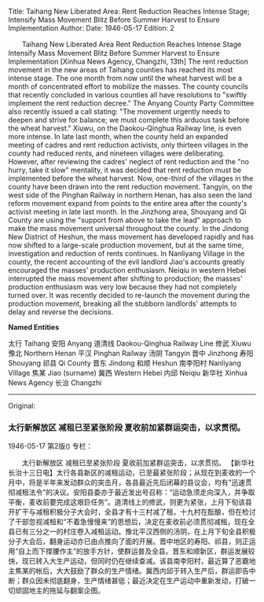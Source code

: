 Title: Taihang New Liberated Area: Rent Reduction Reaches Intense Stage; Intensify Mass Movement Blitz Before Summer Harvest to Ensure Implementation
Author:
Date: 1946-05-17
Edition: 2

　　Taihang New Liberated Area
    Rent Reduction Reaches Intense Stage
    Intensify Mass Movement Blitz Before Summer Harvest to Ensure Implementation
    [Xinhua News Agency, Changzhi, 13th] The rent reduction movement in the new areas of Taihang counties has reached its most intense stage. The one month from now until the wheat harvest will be a month of concentrated effort to mobilize the masses. The county councils that recently concluded in various counties all have resolutions to "swiftly implement the rent reduction decree." The Anyang County Party Committee also recently issued a call stating: "The movement urgently needs to deepen and strive for balance; we must complete this arduous task before the wheat harvest." Xiuwu, on the Daokou-Qinghua Railway line, is even more intense. In late last month, when the county held an expanded meeting of cadres and rent reduction activists, only thirteen villages in the county had reduced rents, and nineteen villages were deliberating. However, after reviewing the cadres' neglect of rent reduction and the "no hurry, take it slow" mentality, it was decided that rent reduction must be implemented before the wheat harvest. Now, one-third of the villages in the county have been drawn into the rent reduction movement. Tangyin, on the west side of the Pinghan Railway in northern Henan, has also seen the land reform movement expand from points to the entire area after the county's activist meeting in late last month. In the Jinzhong area, Shouyang and Qi County are using the "support from above to take the lead" approach to make the mass movement universal throughout the county. In the Jindong New District of Heshun, the mass movement has developed rapidly and has now shifted to a large-scale production movement, but at the same time, investigation and reduction of rents continues. In Nanliyang Village in the county, the recent accounting of the evil landlord Jiao's accounts greatly encouraged the masses' production enthusiasm. Neiqiu in western Hebei interrupted the mass movement after shifting to production; the masses' production enthusiasm was very low because they had not completely turned over. It was recently decided to re-launch the movement during the production movement, breaking all the stubborn landlords' attempts to delay and reverse the decisions.



**Named Entities**


太行	Taihang
安阳	Anyang
道清线	Daokou-Qinghua Railway Line
修武	Xiuwu
豫北	Northern Henan
平汉	Pinghan Railway
汤阴	Tangyin
晋中	Jinzhong
寿阳	Shouyang
祁县	Qi County
晋东	Jindong
和顺	Heshun
南李阳村	Nanliyang Village
焦某	Jiao (surname)
冀西	Western Hebei
内邱	Neiqiu
新华社	Xinhua News Agency
长治	Changzhi



<hr /> 

Original: 


### 太行新解放区  减租已至紧张阶段  夏收前加紧群运突击，以求贯彻。

1946-05-17
第2版()
专栏：

　　太行新解放区
    减租已至紧张阶段
    夏收前加紧群运突击，以求贯彻。
    【新华社长治十三日电】太行各县新区的减租运动，已至最紧张阶段；从现在到麦收的一个月中，将是半年来发动群众的突击月，各县最近先后闭幕的县议会，均有“迅速贯彻减租法令”的决议。安阳县委亦于最近发出号召称：“运动急须走向深入，并争取平衡，麦收前要完成这艰巨任务”。道清线上的修武，则更为紧张，上月下旬该县开扩干与减租积极分子大会时，全县才有十三村减了租，十九村在酝酿，但在检讨了干部忽视减租和“不着急慢慢来”的思想后，决定在麦收前必须贯彻减租，现在全县已有三分之一的村庄卷入减租运动。豫北平汉西侧的汤阴，在上月下旬全县积极分子大会后，翻身运动亦已由点推向了面的开展。晋中地区的寿阳、祁县，则正运用“自上而下撑腰作主”的放手方针，使群运普及全县。晋东和顺新区，群运发展较快，现已转入大生产运动，但同时仍在继续查减。该县南李阳村，最近算了恶霸地主焦某的帐后，大大鼓励了群众的生产情绪。冀西内邱于转入生产后，群运即告中断；群众因未彻底翻身，生产情绪甚低；最近决定在生产运动中重新发动，打破一切顽固地主的拖延与翻案企图。
